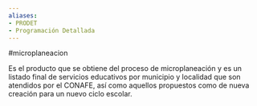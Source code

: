 ```yaml
---
aliases:
- PRODET
- Programación Detallada
---
```


#microplaneacion

Es el producto que se obtiene del proceso de microplaneación y es un listado final de servicios educativos por municipio y localidad que son atendidos por el CONAFE, así como aquellos propuestos como de nueva creación para un nuevo ciclo escolar.